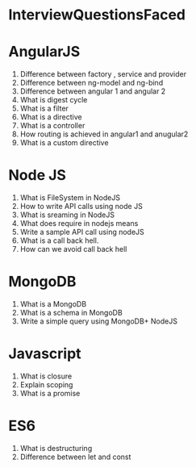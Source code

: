 # InterviewQuestionsFaced

AngularJS
=========
1. Difference between factory , service and provider
2. Difference between ng-model and ng-bind
3. Difference between angular 1 and angular 2
4. What is digest cycle
5. What is a filter
6. What is a directive
7. What is a controller
8. How routing is achieved in angular1 and anugular2
9. What is a custom directive

Node JS
=======
1. What is FileSystem in NodeJS
2. How to write API calls using node JS
3. What is sreaming in NodeJS
4. What does require in nodejs means
5. Write a sample API call using nodeJS
6. What is a call back hell.
7. How can we avoid call back hell

MongoDB
=======
1. What is a MongoDB
2. What is a schema in MongoDB
3. Write a simple query using MongoDB+ NodeJS

Javascript
==========
1. What is closure
2. Explain scoping
3. What is a promise

ES6
===
1. What is destructuring
2. Difference between let and const


